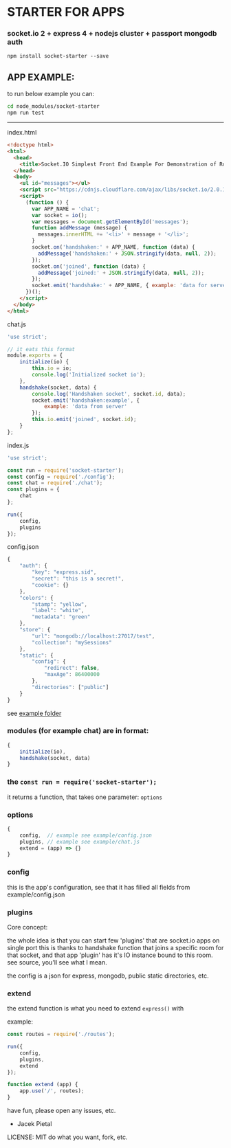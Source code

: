 # STARTER FOR APPS

### socket.io 2 + express 4 + nodejs cluster + passport mongodb auth

`npm install socket-starter --save`

## APP EXAMPLE:

to run below example you can:

```bash
cd node_modules/socket-starter
npm run test
```

----

index.html
```html
<!doctype html>
<html>
  <head>
    <title>Socket.IO Simplest Front End Example For Demonstration of Runner.js</title>
  </head>
  <body>
    <ul id="messages"></ul>
    <script src="https://cdnjs.cloudflare.com/ajax/libs/socket.io/2.0.1/socket.io.js"></script>
    <script>
      (function () {
        var APP_NAME = 'chat';
        var socket = io();
        var messages = document.getElementById('messages');
        function addMessage (message) {
          messages.innerHTML += '<li>' + message + '</li>';
        }
        socket.on('handshaken:' + APP_NAME, function (data) {
          addMessage('handshaken:' + JSON.stringify(data, null, 2));
        });
        socket.on('joined', function (data) {
          addMessage('joined:' + JSON.stringify(data, null, 2));
        });
        socket.emit('handshake:' + APP_NAME, { example: 'data for server' });
      })();
    </script>
  </body>
</html>
```

chat.js
```javascript
'use strict';

// it eats this format
module.exports = {
    initialize(io) {
        this.io = io;
        console.log('Initialized socket io');
    },
    handshake(socket, data) {
        console.log('Handshaken socket', socket.id, data);
        socket.emit('handshaken:example', {
            example: 'data from server'
        });
        this.io.emit('joined', socket.id);
    }
};
```

index.js
```javascript
'use strict';

const run = require('socket-starter');
const config = require('./config');
const chat = require('./chat');
const plugins = {
    chat
};

run({
    config,
    plugins
});
```

config.json
```javascript
{
    "auth": {
        "key": "express.sid",
        "secret": "this is a secret!",
        "cookie": {}
    },
    "colors": {
        "stamp": "yellow",
        "label": "white",
        "metadata": "green"
    },
    "store": {
        "url": "mongodb://localhost:27017/test",
        "collection": "mySessions"
    },
    "static": {
        "config": {
            "redirect": false,
            "maxAge": 86400000
        },
        "directories": ["public"]
    }
}
```

see [example folder](https://github.com/Prozi/socket-starter/tree/master/example)


### modules (for example chat) are in format:

```javascript
{ 
    initialize(io), 
    handshake(socket, data)
}
```

### the `const run = require('socket-starter');`

it returns a function, that takes one parameter: `options`

### options

```javascript
{
    config,  // example see example/config.json
    plugins, // example see example/chat.js
    extend = (app) => {}
}
```

### config

this is the app's configuration, see that it has filled all fields from example/config.json

### plugins

Core concept:

the whole idea is that you can start few 'plugins' that are socket.io apps on single port
this is thanks to handshake function that joins a specific room for that socket, 
and that app 'plugin' has it's IO instance bound to this room. see source, you'll see what I mean.

the config is a json for express, mongodb, public static directories, etc.

### extend

the extend function is what you need to extend `express()` with

example:
```javascript
const routes = require('./routes');

run({
    config,
    plugins,
    extend
});

function extend (app) {
    app.use('/', routes);
}
```

have fun, please open any issues, etc.

- Jacek Pietal

LICENSE: MIT do what you want, fork, etc.

